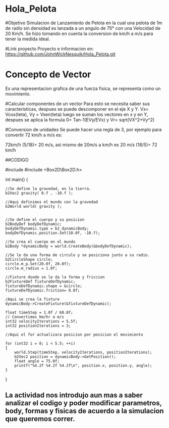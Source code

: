 # Hola_Pelota

#Objetivo
Simulacion de Lanzamiento de Pelota en la cual una pelota de 1m de radio sin densidad es lanzada a un angulo de 75° con una Velocidad de 20 Km/h.
Se hizo tomando en cuenta la conversion de km/h a m/s para tener la medida ideal.

#Link proyecto
Proyecto e informacion en: https://github.com/JohnWickNesquik/Hola_Pelota.git

# Concepto de Vector
Es una representacion grafica de una fuerza fisica, se representa como un movimiento.

#Calcular componentes de un vector
Para esto se necesita saber sus caracteristicas, despues se puede descomponer en el eje X y Y. Vx= Vcos(teta), Vy = Vsen(teta)
luego se suman los vectores en x y en Y, despues se aplica la formula 0= Tan-1(EVy/EVx) y Vr= sqrt(VX^2+Vy^2)

#Conversion de unidades
Se puede hacer una regla de 3, por ejemplo para convertir 72 km/h a m/s es:

72km/h (5/18)= 20 m/s, asi mismo de 20m/s a km/h es 20 m/s (18/5)= 72 km/h

##CODIGO

#include <iostream>
#include <Box2D\Box2D.h>

int main() {



    //Se define la gravedad, en la tierra.
    b2Vec2 gravity( 0.f , -10.f );

    //Aqui definimos el mundo con la gravedad
    b2World world( gravity );


    //Se define el cuerpo y su posicion
    b2BodyDef bodyDefDynamic;
    bodyDefDynamic.type = b2_dynamicBody;
    bodyDefDynamic.position.Set(10.0f, -10.f);

    //Se crea el cuerpo en el mundo
    b2Body *dynamicBody = world.CreateBody(&bodyDefDynamic);

    //Se le da una forma de circulo y se posiciona junto a su radio.
    b2CircleShape circle;
    circle.m_p.Set(20.0f, 20.0f);
    circle.m_radius = 1.0f;

    //Fixture donde se le da la forma y friccion
    b2FixtureDef fixtureDefDynamic;
    fixtureDefDynamic.shape = &circle;
    fixtureDefDynamic.friction= 0.0f;

    /Aqui se crea la fixture
    dynamicBody->CreateFixture(&fixtureDefDynamic);

    float timeStep = 1.0f / 60.0f;
    // Convertimos km/hr a m/s
    int32 velocityIterations = 5.5f;
    int32 positionIterations = 3;

    //Aqui el for actualizara posicion por posicion el movimiento

    for (int32 i = 0; i < 5.5; ++i)
    {
        world.Step(timeStep, velocityIterations, positionIterations);
        b2Vec2 position = dynamicBody->GetPosition();
        float angle = 75.0f;
        printf("%4.2f %4.2f %4.2f\n", position.x, position.y, angle);
    }





}

## La actividad nos introdujo aun mas a saber analizar el codigo y poder modificar parametros, body, formas y fisicas de acuerdo a la simulacion que queremos correr.
